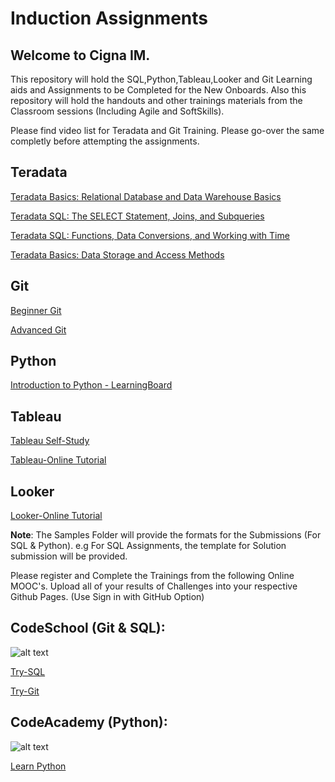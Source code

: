 
# Induction Assignments

## Welcome to Cigna IM.

This repository will hold the SQL,Python,Tableau,Looker and Git Learning aids and Assignments to be Completed for the New Onboards. Also this repository will hold the handouts and other trainings materials from the Classroom sessions (Including Agile and SoftSkills).

Please find video list for Teradata and Git Training. Please go-over the same completly before attempting the assignments. 

## Teradata
[Teradata Basics: Relational Database and Data Warehouse Basics](https://mylearning.accenture.com/myl-ui/learner/activityDetails?referrer=search&activityID=1385220&source=myLearning&refresh=1452.5051620625681)

[Teradata SQL: The SELECT Statement, Joins, and Subqueries](https://mylearning.accenture.com/myl-ui/learner/activityDetails?referrer=search&activityID=1385227&source=myLearning&refresh=1771.7339089513402)

[Teradata SQL: Functions, Data Conversions, and Working with Time](https://mylearning.accenture.com/myl-ui/learner/activityDetails?referrer=search&activityID=1385228&source=myLearning&refresh=1124.668913442624)

[Teradata Basics: Data Storage and Access Methods](https://mylearning.accenture.com/myl-ui/learner/activityDetails?referrer=search&activityID=1385226&source=myLearning&refresh=1401.060099228513)

## Git
[Beginner Git](https://mylearning.accenture.com/myl-ui/learner/activityDetails?referrer=search&activityID=1203933&source=myLearning&refresh=1527.566810774595)

[Advanced Git](https://mylearning.accenture.com/myl-ui/learner/activityDetails?referrer=search&activityID=1203915&source=myLearning&refresh=1168.061642315835)

## Python
[Introduction to Python - LearningBoard](https://connectedlearning.accenture.com/learningboard/167554-introduction-to-python)

## Tableau
[Tableau Self-Study](https://mylearning.accenture.com/myl-ui/learner/activityDetails?referrer=trainingHistory&activityID=1092011&source=LMS&refresh=569)

[Tableau-Online Tutorial](https://www.tableau.com/learn/training)

## Looker
[Looker-Online Tutorial](https://info.looker.com/youtube-learning-looker-tutorials-and-product-features)

**Note**:
The Samples Folder will provide the formats for the Submissions (For SQL & Python). e.g For SQL Assignments, the template for Solution submission will be provided. 

Please register and Complete the Trainings from the following Online MOOC's. Upload all of your results of Challenges into your respective Github Pages. (Use Sign in with GitHub Option)

## CodeSchool (Git & SQL):
![alt text](https://raw.githubusercontent.com/krishnakumarraghu/InductionAssignments/master/logo-code-school-ps.png)

[Try-SQL](https://www.codeschool.com/courses/try-sql)

[Try-Git](https://www.codeschool.com/courses/try-git)

## CodeAcademy (Python):
![alt text](https://raw.githubusercontent.com/krishnakumarraghu/InductionAssignments/master/logo-code-academy.png)

[Learn Python](https://www.codecademy.com/learn/learn-python)
